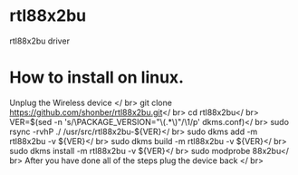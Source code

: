 # rtl88x2bu
rtl88x2bu driver


# How to install on linux.
Unplug the Wireless device </ br>
git clone https://github.com/shonber/rtl88x2bu.git</ br>
cd rtl88x2bu</ br>
VER=$(sed -n 's/\PACKAGE_VERSION="\(.*\)"/\1/p' dkms.conf)</ br>
sudo rsync -rvhP ./ /usr/src/rtl88x2bu-${VER}</ br>
sudo dkms add -m rtl88x2bu -v ${VER}</ br>
sudo dkms build -m rtl88x2bu -v ${VER}</ br>
sudo dkms install -m rtl88x2bu -v ${VER}</ br>
sudo modprobe 88x2bu</ br>
After you have done all of the steps plug the device back </ br>
